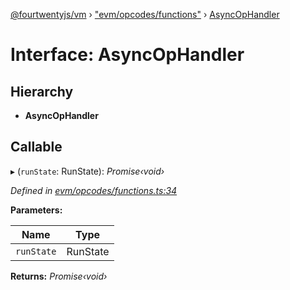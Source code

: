 [@fourtwentyjs/vm](../README.md) › ["evm/opcodes/functions"](../modules/_evm_opcodes_functions_.md) › [AsyncOpHandler](_evm_opcodes_functions_.asyncophandler.md)

# Interface: AsyncOpHandler

## Hierarchy

* **AsyncOpHandler**

## Callable

▸ (`runState`: RunState): *Promise‹void›*

*Defined in [evm/opcodes/functions.ts:34](https://github.com/420integrated/fourtwentyjs-vm/blob/master/packages/vm/lib/evm/opcodes/functions.ts#L34)*

**Parameters:**

Name | Type |
------ | ------ |
`runState` | RunState |

**Returns:** *Promise‹void›*
